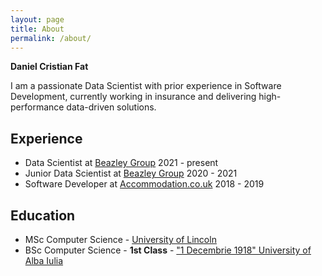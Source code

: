 ```yaml
---
layout: page
title: About
permalink: /about/
---
```

**Daniel Cristian Fat**

I am a passionate Data Scientist with prior experience in Software Development, currently working in insurance and delivering high-performance data-driven solutions. 

## Experience
- Data Scientist at [Beazley Group](https://www.beazley.com) 2021 - present
- Junior Data Scientist at [Beazley Group](https://www.beazley.com) 2020 - 2021
- Software Developer at [Accommodation.co.uk](https://www.accommodation.co.uk) 2018 - 2019

## Education
- MSc Computer Science - [University of Lincoln](https://www.lincoln.ac.uk)
- BSc Computer Science - **1st Class** - ["1 Decembrie 1918" University of Alba Iulia](http://en.uab.ro)
